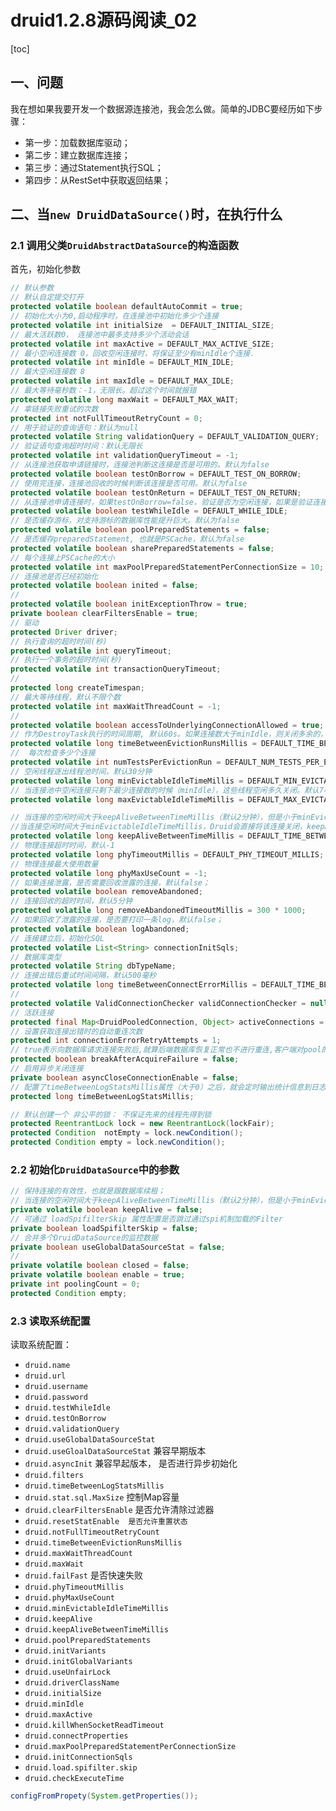 # druid1.2.8源码阅读_02

[toc]

## 一、问题

我在想如果我要开发一个数据源连接池，我会怎么做。简单的JDBC要经历如下步骤：

- 第一步：加载数据库驱动；
- 第二步：建立数据库连接；
- 第三步：通过Statement执行SQL；
- 第四步：从RestSet中获取返回结果；

## 二、当`new DruidDataSource()`时，在执行什么

### 2.1 调用父类`DruidAbstractDataSource`的构造函数

首先，初始化参数

```java
// 默认参数
// 默认自定提交打开
protected volatile boolean defaultAutoCommit = true;
// 初始化大小为0,启动程序时，在连接池中初始化多少个连接
protected volatile int initialSize  = DEFAULT_INITIAL_SIZE;
// 最大活跃数0， 连接池中最多支持多少个活动会话
protected volatile int maxActive = DEFAULT_MAX_ACTIVE_SIZE;
// 最小空闲连接数 0，回收空闲连接时，将保证至少有minIdle个连接.
protected volatile int minIdle = DEFAULT_MIN_IDLE;
// 最大空闲连接数 8
protected volatile int maxIdle = DEFAULT_MAX_IDLE;
// 最大等待毫秒数：-1，无限长。超过这个时间就报错
protected volatile long maxWait = DEFAULT_MAX_WAIT;
// 拿链接失败重试的次数
protected int notFullTimeoutRetryCount = 0;
// 用于验证的查询语句：默认为null
protected volatile String validationQuery = DEFAULT_VALIDATION_QUERY;
// 验证语句查询超时时间：默认无限长
protected volatile int validationQueryTimeout = -1;
// 从连接池获取申请链接时，连接池判断这连接是否是可用的。默认为false
protected volatile boolean testOnBorrow = DEFAULT_TEST_ON_BORROW;
// 使用完连接，连接池回收的时候判断该连接是否可用。默认为false
protected volatile boolean testOnReturn = DEFAULT_TEST_ON_RETURN;
// 从连接池申请连接时，如果testOnBorrow=false，验证是否为空闲连接，如果是验证连接是否可用。默认为false
protected volatile boolean testWhileIdle = DEFAULT_WHILE_IDLE;
// 是否缓存游标，对支持游标的数据库性能提升巨大。默认为false
protected volatile boolean poolPreparedStatements = false;
// 是否缓存preparedStatement, 也就是PSCache，默认为false
protected volatile boolean sharePreparedStatements = false;
// 每个连接上PSCache的大小
protected volatile int maxPoolPreparedStatementPerConnectionSize = 10;
// 连接池是否已经初始化
protected volatile boolean inited = false;
//
protected volatile boolean initExceptionThrow = true;
private boolean clearFiltersEnable = true;
// 驱动
protected Driver driver;
// 执行查询的超时时间(秒)
protected volatile int queryTimeout;
// 执行一个事务的超时时间(秒)
protected volatile int transactionQueryTimeout;
// 
protected long createTimespan;
// 最大等待线程，默认不限个数
protected volatile int maxWaitThreadCount = -1;
// 
protected volatile boolean accessToUnderlyingConnectionAllowed = true;
// 作为DestroyTask执行的时间周期, 默认60s。如果连接数大于minIdle，则关闭多余的，如果小于minIdle，则创建
protected volatile long timeBetweenEvictionRunsMillis = DEFAULT_TIME_BETWEEN_EVICTION_RUNS_MILLIS;
//  每次检查多少个连接
protected volatile int numTestsPerEvictionRun = DEFAULT_NUM_TESTS_PER_EVICTION_RUN;
// 空闲线程逐出线程池时间，默认30分钟
protected volatile long minEvictableIdleTimeMillis = DEFAULT_MIN_EVICTABLE_IDLE_TIME_MILLIS;
// 当连接池中空闲连接只剩下最少连接数的时候（minIdle），这些线程空闲多久关闭。默认7小时
protected volatile long maxEvictableIdleTimeMillis = DEFAULT_MAX_EVICTABLE_IDLE_TIME_MILLIS;

// 当连接的空闲时间大于keepAliveBetweenTimeMillis（默认2分钟），但是小于minEvictableIdleTimeMillis（默认30分钟），Druid会通过调用validationQuery保持该连接的有效性。
//当连接空闲时间大于minEvictableIdleTimeMillis，Druid会直接将该连接关闭，keepAlive会无效。
protected volatile long keepAliveBetweenTimeMillis = DEFAULT_TIME_BETWEEN_EVICTION_RUNS_MILLIS * 2;
// 物理连接超时时间，默认-1
protected volatile long phyTimeoutMillis = DEFAULT_PHY_TIMEOUT_MILLIS;
// 物理连接最大使用数量
protected volatile long phyMaxUseCount = -1;
// 如果连接泄露，是否需要回收泄露的连接，默认false；
protected volatile boolean removeAbandoned;
// 连接回收的超时时间，默认5分钟
protected volatile long removeAbandonedTimeoutMillis = 300 * 1000;
// 如果回收了泄露的连接，是否要打印一条log，默认false；
protected volatile boolean logAbandoned;
// 连接建立后，初始化SQL
protected volatile List<String> connectionInitSqls;
// 数据库类型
protected volatile String dbTypeName;
// 连接出错后重试时间间隔，默认500毫秒
protected volatile long timeBetweenConnectErrorMillis = DEFAULT_TIME_BETWEEN_CONNECT_ERROR_MILLIS;
// 
protected volatile ValidConnectionChecker validConnectionChecker = null;
// 活跃连接
protected final Map<DruidPooledConnection, Object> activeConnections = new  IdentityHashMap<DruidPooledConnection, Object>();
// 设置获取连接出错时的自动重连次数
protected int connectionErrorRetryAttempts = 1;
// true表示向数据库请求连接失败后,就算后端数据库恢复正常也不进行重连,客户端对pool的请求都拒绝掉.false表示新的请求都会尝试去数据库请求connection.默认为false
protected boolean breakAfterAcquireFailure = false;
// 启用异步关闭连接
private boolean asyncCloseConnectionEnable = false;
// 配置了timeBetweenLogStatsMillis属性（大于0）之后，就会定时输出统计信息到日志中。每次输出日志会导致清零（reset）连接池相关的计数器。
protected long timeBetweenLogStatsMillis;
```

```java
// 默认创建一个 非公平的锁： 不保证先来的线程先得到锁
protected ReentrantLock lock = new ReentrantLock(lockFair);
protected Condition  notEmpty = lock.newCondition();
protected Condition empty = lock.newCondition();
```

### 2.2 初始化`DruidDataSource`中的参数

```java
// 保持连接的有效性，也就是跟数据库续租；
// 当连接的空闲时间大于keepAliveBetweenTimeMillis（默认2分钟），但是小于minEvictableIdleTimeMillis（默认30分钟），Druid会通过调用validationQuery保持该连接的有效性。
private volatile boolean keepAlive = false;
// 可通过 loadSpifilterSkip 属性配置是否跳过通过spi机制加载的Filter
private boolean loadSpifilterSkip = false;
// 合并多个DruidDataSource的监控数据
private boolean useGlobalDataSourceStat = false;
// 
private volatile boolean closed = false;
private volatile boolean enable = true;
private int poolingCount = 0;
protected Condition empty;
```

### 2.3 读取系统配置

读取系统配置：

- `druid.name`
- `druid.url`
- `druid.username`
- `druid.password`
- `druid.testWhileIdle`
- `druid.testOnBorrow`
- `druid.validationQuery`
- `druid.useGlobalDataSourceStat`
- `druid.useGloalDataSourceStat` 兼容早期版本
- `druid.asyncInit` 兼容早起版本， 是否进行异步初始化
- `druid.filters`
- `druid.timeBetweenLogStatsMillis`
- `druid.stat.sql.MaxSize` 控制Map容量
- `druid.clearFiltersEnable`  是否允许清除过滤器
- `druid.resetStatEnable  是否允许重置状态`
- `druid.notFullTimeoutRetryCount`
- `druid.timeBetweenEvictionRunsMillis`
- `druid.maxWaitThreadCount`
- `druid.maxWait`
- `druid.failFast`  是否快速失败
- `druid.phyTimeoutMillis`
- `druid.phyMaxUseCount`
- `druid.minEvictableIdleTimeMillis`
- `druid.keepAlive`
- `druid.keepAliveBetweenTimeMillis`
- `druid.poolPreparedStatements`
- `druid.initVariants`
- `druid.initGlobalVariants`
- `druid.useUnfairLock`
- `druid.driverClassName`
- `druid.initialSize`
- `druid.minIdle`
- `druid.maxActive`
- `druid.killWhenSocketReadTimeout`
- `druid.connectProperties`
- `druid.maxPoolPreparedStatementPerConnectionSize`
- `druid.initConnectionSqls`
- `druid.load.spifilter.skip`
- `druid.checkExecuteTime`

```java
configFromPropety(System.getProperties());
```



